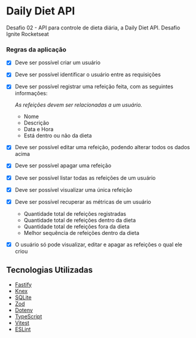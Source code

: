 # Daily Diet API

Desafio 02 - API para controle de dieta diária, a Daily Diet API.
Desafio Ignite Rocketseat

### Regras da aplicação

- [X] Deve ser possível criar um usuário
- [x] Deve ser possível identificar o usuário entre as requisições
- [x] Deve ser possível registrar uma refeição feita, com as seguintes informações:
    
    *As refeições devem ser relacionadas a um usuário.*
    
    - Nome
    - Descrição
    - Data e Hora
    - Está dentro ou não da dieta
- [x] Deve ser possível editar uma refeição, podendo alterar todos os dados acima
- [x] Deve ser possível apagar uma refeição
- [x] Deve ser possível listar todas as refeições de um usuário
- [x] Deve ser possível visualizar uma única refeição
- [x] Deve ser possível recuperar as métricas de um usuário
    - Quantidade total de refeições registradas
    - Quantidade total de refeições dentro da dieta
    - Quantidade total de refeições fora da dieta
    - Melhor sequência de refeições dentro da dieta
- [x] O usuário só pode visualizar, editar e apagar as refeições o qual ele criou

## Tecnologias Utilizadas

- [Fastify](https://fastify.dev/)
- [Knex](https://knexjs.org/)
- [SQLite](https://sqlite.org/)
- [Zod](https://github.com/colinhacks/zod)
- [Dotenv](https://github.com/motdotla/dotenv)
- [TypeScript](https://www.typescriptlang.org/)
- [Vitest](https://vitest.dev/)
- [ESLint](https://eslint.org/)